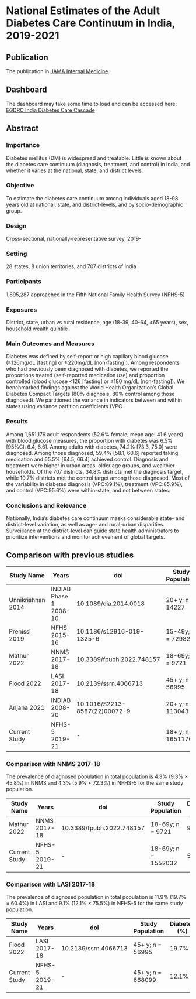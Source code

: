 # National Estimates of the Adult Diabetes Care Continuum in India, 2019-2021

## Publication
The publication in [JAMA Internal Medicine](https://jamanetwork.com/journals/jamainternalmedicine/article-abstract/2807945). 



## Dashboard
The dashboard may take some time to load and can be accessed here: [EGDRC India Diabetes Care Cascade]( https://egdrc-precision-medicine.shinyapps.io/diabetes_cascade/)     
## Abstract 

### Importance
Diabetes mellitus (DM) is widespread and treatable. Little is known about the diabetes care continuum (diagnosis, treatment, and control) in India, and whether it varies at the national, state, and district levels.

### Objective
To estimate the diabetes care continuum among individuals aged 18-98 years old at national, state, and district-levels, and by socio-demographic group.

### Design
Cross-sectional, nationally-representative survey, 2019-

### Setting
28 states, 8 union territories, and 707 districts of India 

### Participants
1,895,287 approached in the Fifth National Family Health Survey (NFHS-5)

### Exposures
District, state, urban vs rural residence, age (18-39, 40-64, ≥65 years), sex, household wealth quintile

### Main Outcomes and Measures
Diabetes was defined by self-report or high capillary blood glucose (≥126mg/dL [fasting] or ≥220mg/dL [non-fasting]). Among respondents who had previously been diagnosed with diabetes, we reported the proportions treated (self-reported medication use) and proportion controlled (blood glucose <126 [fasting] or ≤180 mg/dL [non-fasting]). We benchmarked findings against the World Health Organization’s Global Diabetes Compact Targets (80% diagnosis, 80% control among those diagnosed). We partitioned the variance in indicators between and within states using variance partition coefficients (VPC

### Results
Among 1,651,176 adult respondents (52.6% female; mean age: 41.6 years) with blood glucose measures, the proportion with diabetes was 6.5% [95%CI: 6.4, 6.6]. Among adults with diabetes, 74.2% [73.3, 75.0] were diagnosed. Among those diagnosed, 59.4% [58.1, 60.6] reported taking medication and 65.5% [64.5, 66.4] achieved control. Diagnosis and treatment were higher in urban areas, older age groups, and wealthier households. Of the 707 districts, 34.8% districts met the diagnosis target, while 10.7% districts met the control target among those diagnosed. Most of the variability in diabetes diagnosis (VPC:89.1%), treatment (VPC:85.9%), and control (VPC:95.6%) were within-state, and not between states. 

### Conclusions and Relevance
Nationally, India’s diabetes care continuum masks considerable state- and district-level variation, as well as age- and rural-urban disparities. Surveillance at the district-level can guide state health administrators to prioritize interventions and monitor achievement of global targets.
 

## Comparison with previous studies

| Study Name | Years | doi | Study Population | Diabetes (%) | Diagnosed/Aware (%) | Treated (%) | Controlled (%) |
| ---------- | --- |--- | --- | --- | --- | --- |--- |
| Unnikrishnan 2014 | INDIAB Phase 1 2008-10 | 10.1089/dia.2014.0018 | 20+ y; n = 14227 | - | - | - | 31% |
| Prenissl 2019 | NFHS 2015-16 | 10.1186/s12916-019-1325-6 | 15-49y; n = 729829 | 3.3% | 52.5% | 40.5% | 24.8% |
| Mathur 2022 | NNMS 2017-18 | 10.3389/fpubh.2022.748157 | 18-69y; n = 9721 | 9.3% | 45.8% | 36.1% | 15.7% |
| Flood 2022 | LASI 2017-18 | 10.2139/ssrn.4066713 | 45+ y; n = 56995 | 19.7% | 60.4% | - | 46.1% |
| Anjana 2021 | INDIAB 2008-20 | 10.1016/S2213-8587(22)00072-9 | 20+ y; n = 113043 | - | - | - | 36.3% |
| Current Study | NFHS-5 2019-21 | - | 18+ y; n = 1651176 | 6.5% | 70.1% | 59.4% | 34.5% | 

### Comparison with NNMS 2017-18
The prevalence of diagnosed population in total population is 4.3% (9.3% $\times$ 45.8%) in NNMS and 4.3% (5.9% $\times$ 72.3%) in NFHS-5 for the same study population.   

| Study Name | Years | doi | Study Population | Diabetes (%) | Diagnosed/Aware (%) | Treated (%) | Controlled (%) |
| ---------- | --- |--- | --- | --- | --- | --- |--- |
| Mathur 2022 | NNMS 2017-18 | 10.3389/fpubh.2022.748157 | 18-69y; n = 9721 | 9.3% | 45.8% | 36.1% | 15.7% |
| Current Study | NFHS-5 2019-21 | - | 18-69y; n = 1552032 | 5.9% | 72.3% | 50.1% | 28.0% |



### Comparison with LASI 2017-18
The prevalence of diagnosed population in total population is 11.9% (19.7% $\times$ 60.4%) in LASI and 9.1% (12.1% $\times$ 75.5%) in NFHS-5 for the same study population.   

| Study Name | Years | doi | Study Population | Diabetes (%) | Diagnosed/Aware (%) | Treated (%) | Controlled (%) |
| ---------- | --- |--- | --- | --- | --- | --- |--- |
| Flood 2022 | LASI 2017-18 | 10.2139/ssrn.4066713 | 45+ y; n = 56995 | 19.7% | 60.4% | - | 46.1% |
| Current Study | NFHS-5 2019-21 | - | 45+ y; n = 668099 | 12.1% | 75.5% | 58.3% | 33.6% |